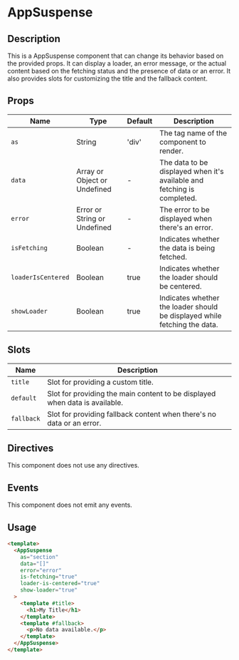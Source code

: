 # AppSuspense

## Description

This is a AppSuspense component that can change its behavior based on the provided props.
It can display a loader, an error message, or the actual content based on the fetching status and the presence of data or an error.
It also provides slots for customizing the title and the fallback content.

## Props

| Name | Type | Default | Description |
| ---- | ---- | ------- | ----------- |
| `as` | String | 'div' | The tag name of the component to render. |
| `data` | Array or Object or Undefined | - | The data to be displayed when it's available and fetching is completed. |
| `error` | Error or String or Undefined | - | The error to be displayed when there's an error. |
| `isFetching` | Boolean | - | Indicates whether the data is being fetched. |
| `loaderIsCentered` | Boolean | true | Indicates whether the loader should be centered. |
| `showLoader` | Boolean | true | Indicates whether the loader should be displayed while fetching the data. |

## Slots

| Name | Description |
| ---- | ----------- |
| `title` | Slot for providing a custom title. |
| `default` | Slot for providing the main content to be displayed when data is available. |
| `fallback` | Slot for providing fallback content when there's no data or an error. |

## Directives

This component does not use any directives.

## Events

This component does not emit any events.

## Usage

```html
<template>
  <AppSuspense
    as="section"
    data="[]"
    error="error"
    is-fetching="true"
    loader-is-centered="true"
    show-loader="true"
  >
    <template #title>
      <h1>My Title</h1>
    </template>
    <template #fallback>
      <p>No data available.</p>
    </template>
  </AppSuspense>
</template>
```
